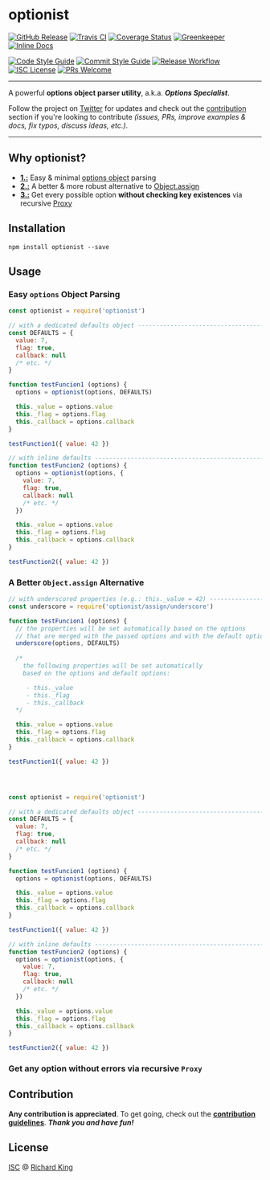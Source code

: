 # optionist

[![GitHub Release][badge-github]][url-github]
[![Travis CI][badge-travis]][url-travis]
[![Coverage Status][badge-coverage]][url-coverage]
[![Greenkeeper][badge-greenkeeper]][url-greenkeeper]
[![Inline Docs][badge-docs]][url-docs]

[![Code Style Guide][badge-style]][url-style]
[![Commit Style Guide][badge-commit]][url-commit]
[![Release Workflow][badge-release]][url-release]
[![ISC License][badge-license-isc]][url-license-doc-isc]
[![PRs Welcome][badge-contrib]][url-contrib-doc]

---

A powerful **options object parser utility**, a.k.a. ***Options Specialist***.

Follow the project on [Twitter][url-twitter] for updates and
check out the [contribution][url-section-contrib] section if you're looking to contribute
*(issues, PRs, improve examples & docs, fix typos, discuss ideas, etc.)*.

---

## Why optionist?

 - [**1.:**][url-usage-1] Easy & minimal [options object][url-options-object] parsing
 - [**2.:**][url-usage-2] A better & more robust alternative to [Object.assign][url-object-assign]
 - [**3.:**][url-usage-3] Get every possible option **without checking key existences** 
                          via recursive [Proxy][url-proxy]

## Installation

```
npm install optionist --save
```

## Usage

### Easy ```options``` Object Parsing

```javascript
const optionist = require('optionist')

// with a dedicated defaults object --------------------------------------------
const DEFAULTS = { 
  value: 7, 
  flag: true, 
  callback: null
  /* etc. */
}

function testFuncion1 (options) {
  options = optionist(options, DEFAULTS)

  this._value = options.value
  this._flag = options.flag
  this._callback = options.callback  
}

testFunction1({ value: 42 })

// with inline defaults --------------------------------------------------------
function testFuncion2 (options) {
  options = optionist(options, { 
    value: 7, 
    flag: true, 
    callback: null
    /* etc. */
  })

  this._value = options.value
  this._flag = options.flag
  this._callback = options.callback
}

testFunction2({ value: 42 })
```

### A Better ```Object.assign``` Alternative

```javascript
// with underscored properties (e.g.: this._value = 42) ------------------------
const underscore = require('optionist/assign/underscore')

function testFuncion1 (options) {
  // the properties will be set automatically based on the options
  // that are merged with the passed options and with the default options
  underscore(options, DEFAULTS)  
  
  /*
    the following properties will be set automatically
    based on the options and default options:

     - this._value
     - this._flag
     - this._callback
  */

  this._value = options.value
  this._flag = options.flag
  this._callback = options.callback  
}

testFunction1({ value: 42 })




const optionist = require('optionist')

// with a dedicated defaults object --------------------------------------------
const DEFAULTS = { 
  value: 7, 
  flag: true, 
  callback: null
  /* etc. */
}

function testFuncion1 (options) {
  options = optionist(options, DEFAULTS)

  this._value = options.value
  this._flag = options.flag
  this._callback = options.callback  
}

testFunction1({ value: 42 })

// with inline defaults --------------------------------------------------------
function testFuncion2 (options) {
  options = optionist(options, { 
    value: 7, 
    flag: true, 
    callback: null
    /* etc. */
  })

  this._value = options.value
  this._flag = options.flag
  this._callback = options.callback
}

testFunction2({ value: 42 })
```

### Get any option without errors via recursive ```Proxy```

## Contribution

**Any contribution is appreciated**. To get going, check out the 
[**contribution guidelines**][url-contrib-doc]. ***Thank you and have fun!***

## License

[ISC][url-license-doc-isc] @ [Richard King](www.richrdkng.com)


  <!--- References ============================================================================ -->

  <!--- Badges -->
  [badge-github]:      https://img.shields.io/github/release/nodewell/optionist.svg?style=social
  [badge-travis]:      https://img.shields.io/travis/nodewell/optionist.svg?style=flat-square
  [badge-coverage]:    https://img.shields.io/coveralls/github/nodewell/optionist.svg?style=flat-square
  [badge-greenkeeper]: https://badges.greenkeeper.io/nodewell/optionist.svg?style=flat-square  
  [badge-docs]:        https://inch-ci.org/github/nodewell/optionist.svg?branch=master&style=flat-square
  [badge-license-isc]: https://img.shields.io/badge/license-ISC-blue.svg?style=flat-square  
  [badge-contrib]:     https://img.shields.io/badge/PRs-welcome-brightgreen.svg?style=flat-square
  [badge-style]:       https://img.shields.io/badge/style-standardjs-f3df49.svg?style=flat-square
  [badge-commit]:      https://img.shields.io/badge/commit-commitizen-fe7d37.svg?style=flat-square
  [badge-release]:     https://img.shields.io/badge/release-semantic--release-e10079.svg?style=flat-square
  
  <!--- URLs -->
  [url-github]:          https://github.com/nodewell/optionist
  [url-travis]:          https://travis-ci.org/nodewell/optionist
  [url-coverage]:        https://coveralls.io/github/nodewell/optionist?branch=master
  [url-greenkeeper]:     https://greenkeeper.io
  [url-docs]:            https://github.com/nodewell/optionist/blob/master/docs/API.md
  [url-style]:           https://standardjs.com
  [url-commit]:          http://commitizen.github.io/cz-cli
  [url-release]:         https://semantic-release.gitbook.io/semantic-release
  [url-license-doc]:     LICENSE.md
  [url-license-doc-isc]: https://github.com/nodewell/optionist/blob/master/LICENSE.md#isc-license  
  [url-contrib-doc]:     https://github.com/nodewell/optionist/blob/master/.github/CONTRIBUTING.md
  [url-twitter]:         https://twitter.com/search?q=%23nodewell%20%23optionist&src=github
  [url-section-contrib]: https://github.com/nodewell/optionist/blob/master/README.md#contribution
  [url-usage-1]:         https://github.com/nodewell/optionist/blob/master/README.md#easy-options-object-parsing
  [url-usage-2]:         https://github.com/nodewell/optionist/blob/master/README.md#a-better-objectassign-alternative
  [url-usage-3]:         https://github.com/nodewell/optionist/blob/master/README.md#get-any-option-without-errors-via-recursive-proxy
  [url-options-object]:  https://www.codereadability.com/what-are-javascript-options-objects
  [url-object-assign]:   https://developer.mozilla.org/en-US/docs/Web/JavaScript/Reference/Global_Objects/Object/assign
  [url-proxy]:           https://developer.mozilla.org/en-US/docs/Web/JavaScript/Reference/Global_Objects/Proxy

